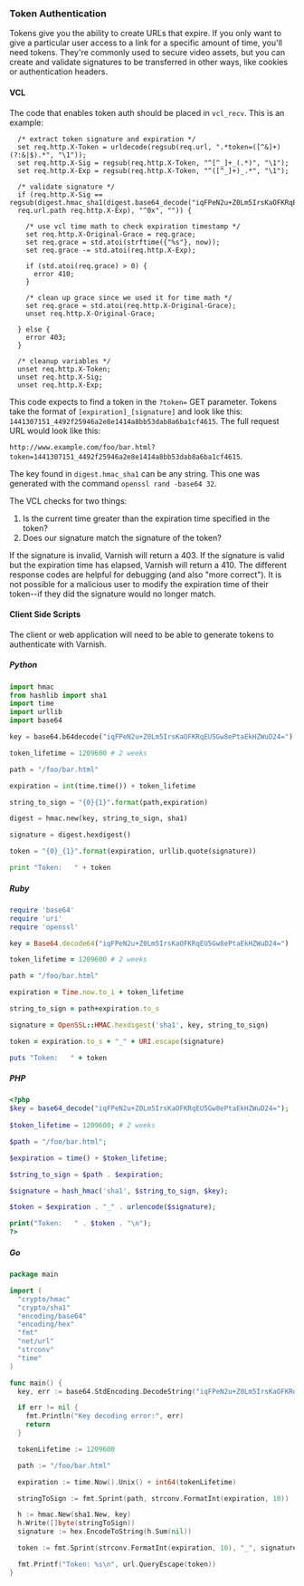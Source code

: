 ### Token Authentication

Tokens give you the ability to create URLs that expire. If you only want to give a particular user access to a link for a specific amount of time, you'll need tokens. They're commonly used to secure video assets, but you can create and validate signatures to be transferred in other ways, like cookies or authentication headers.

#### VCL

The code that enables token auth should be placed in `vcl_recv`. This is an example:

```vcl
  /* extract token signature and expiration */
  set req.http.X-Token = urldecode(regsub(req.url, ".*token=([^&]+)(?:&|$).*", "\1"));
  set req.http.X-Sig = regsub(req.http.X-Token, "^[^_]+_(.*)", "\1");
  set req.http.X-Exp = regsub(req.http.X-Token, "^([^_]+)_.*", "\1");

  /* validate signature */
  if (req.http.X-Sig == regsub(digest.hmac_sha1(digest.base64_decode("iqFPeN2u+Z0Lm5IrsKaOFKRqEU5Gw8ePtaEkHZWuD24="),
  req.url.path req.http.X-Exp), "^0x", "")) {

    /* use vcl time math to check expiration timestamp */
    set req.http.X-Original-Grace = req.grace;
    set req.grace = std.atoi(strftime({"%s"}, now));
    set req.grace -= std.atoi(req.http.X-Exp);
    
    if (std.atoi(req.grace) > 0) {
      error 410;
    }
    
    /* clean up grace since we used it for time math */
    set req.grace = std.atoi(req.http.X-Original-Grace);
    unset req.http.X-Original-Grace;

  } else {
    error 403;
  }

  /* cleanup variables */
  unset req.http.X-Token;
  unset req.http.X-Sig;
  unset req.http.X-Exp;
```

This code expects to find a token in the `?token=` GET parameter. Tokens take the format of `[expiration]_[signature]` and look like this: `1441307151_4492f25946a2e8e1414a8bb53dab8a6ba1cf4615`. The full request URL would look like this: 

`http://www.example.com/foo/bar.html?token=1441307151_4492f25946a2e8e1414a8bb53dab8a6ba1cf4615`.

The key found in `digest.hmac_sha1` can be any string. This one was generated with the command `openssl rand -base64 32`.

The VCL checks for two things:

 1. Is the current time greater than the expiration time specified in the token?
 2. Does our signature match the signature of the token?

If the signature is invalid, Varnish will return a 403. If the signature is valid but the expiration time has elapsed, Varnish will return a 410. The different response codes are helpful for debugging (and also "more correct"). It is not possible for a malicious user to modify the expiration time of their token--if they did the signature would no longer match. 

#### Client Side Scripts

The client or web application will need to be able to generate tokens to authenticate with Varnish. 

##### Python

```python
import hmac
from hashlib import sha1
import time
import urllib
import base64

key = base64.b64decode("iqFPeN2u+Z0Lm5IrsKaOFKRqEU5Gw8ePtaEkHZWuD24=")

token_lifetime = 1209600 # 2 weeks

path = "/foo/bar.html"

expiration = int(time.time()) + token_lifetime

string_to_sign = "{0}{1}".format(path,expiration)

digest = hmac.new(key, string_to_sign, sha1)

signature = digest.hexdigest() 

token = "{0}_{1}".format(expiration, urllib.quote(signature))

print "Token:   " + token
```

##### Ruby

```ruby
require 'base64'
require 'uri'
require 'openssl' 

key = Base64.decode64("iqFPeN2u+Z0Lm5IrsKaOFKRqEU5Gw8ePtaEkHZWuD24=")

token_lifetime = 1209600 # 2 weeks

path = "/foo/bar.html"

expiration = Time.now.to_i + token_lifetime

string_to_sign = path+expiration.to_s

signature = OpenSSL::HMAC.hexdigest('sha1', key, string_to_sign)

token = expiration.to_s + "_" + URI.escape(signature)

puts "Token:   " + token
```

##### PHP

```php
<?php
$key = base64_decode("iqFPeN2u+Z0Lm5IrsKaOFKRqEU5Gw8ePtaEkHZWuD24=");
 
$token_lifetime = 1209600; # 2 weeks

$path = "/foo/bar.html";

$expiration = time() + $token_lifetime;

$string_to_sign = $path . $expiration;

$signature = hash_hmac('sha1', $string_to_sign, $key);

$token = $expiration . "_" . urlencode($signature);

print("Token:   " . $token . "\n");
?>
```

##### Go

```go
package main

import (
  "crypto/hmac"
  "crypto/sha1"
  "encoding/base64"
  "encoding/hex"
  "fmt"
  "net/url"
  "strconv"
  "time"
)

func main() {
  key, err := base64.StdEncoding.DecodeString("iqFPeN2u+Z0Lm5IrsKaOFKRqEU5Gw8ePtaEkHZWuD24=")

  if err != nil {
    fmt.Println("Key decoding error:", err)
    return
  }

  tokenLifetime := 1209600

  path := "/foo/bar.html"

  expiration := time.Now().Unix() + int64(tokenLifetime)

  stringToSign := fmt.Sprint(path, strconv.FormatInt(expiration, 10))

  h := hmac.New(sha1.New, key)
  h.Write([]byte(stringToSign))
  signature := hex.EncodeToString(h.Sum(nil))

  token := fmt.Sprint(strconv.FormatInt(expiration, 10), "_", signature)

  fmt.Printf("Token: %s\n", url.QueryEscape(token))
}

```
